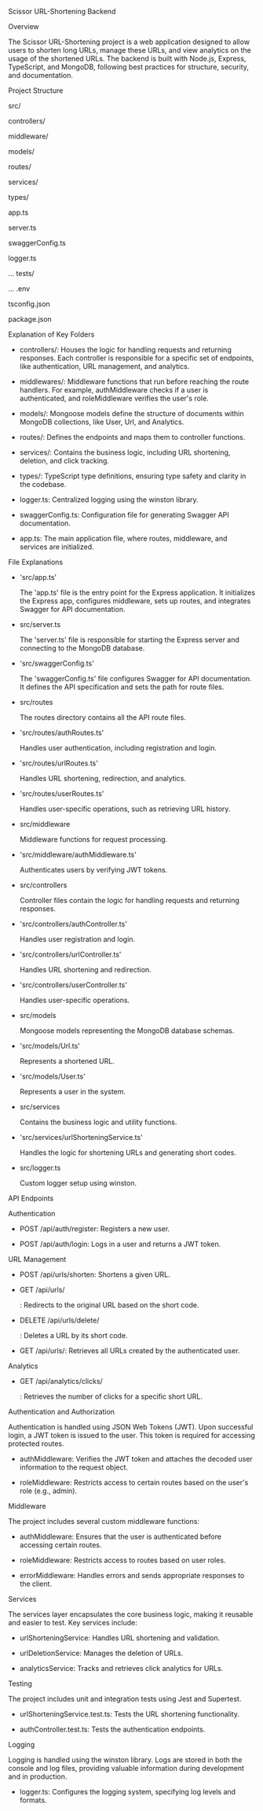 Scissor URL-Shortening Backend

Overview

The Scissor URL-Shortening project is a web application designed to allow users to shorten long URLs, manage these URLs, and view analytics on the usage of the shortened URLs. The backend is built with Node.js, Express, TypeScript, and MongoDB, following best practices for structure, security, and documentation.

Project Structure

src/

  controllers/
  
  middleware/
  
  models/
  
  routes/
  
  services/
  
  types/
  
  app.ts
  
  server.ts
  
  swaggerConfig.ts
  
  logger.ts
  
  ...
tests/

  ...
.env

tsconfig.json

package.json

Explanation of Key Folders

- controllers/: Houses the logic for handling requests and returning responses. Each controller is responsible for a specific set of endpoints, like authentication, URL management, and analytics.

- middlewares/: Middleware functions that run before reaching the route handlers. For example, authMiddleware checks if a user is authenticated, and roleMiddleware verifies the user's role.

- models/: Mongoose models define the structure of documents within MongoDB collections, like User, Url, and Analytics.

- routes/: Defines the endpoints and maps them to controller functions.

- services/: Contains the business logic, including URL shortening, deletion, and click tracking.

- types/: TypeScript type definitions, ensuring type safety and clarity in the codebase.

- logger.ts: Centralized logging using the winston library.

- swaggerConfig.ts: Configuration file for generating Swagger API documentation.

- app.ts: The main application file, where routes, middleware, and services are initialized.



File Explanations

- 'src/app.ts'

  The 'app.ts' file is the entry point for the Express application. It initializes the Express app, configures middleware, sets up routes, and integrates Swagger for API documentation.

- src/server.ts

  The 'server.ts' file is responsible for starting the Express server and connecting to the MongoDB database.

- 'src/swaggerConfig.ts'
  
  The 'swaggerConfig.ts' file configures Swagger for API documentation. It defines the API specification and sets the path for route files.

- src/routes

  The routes directory contains all the API route files.

- 'src/routes/authRoutes.ts'

  Handles user authentication, including registration and login. 

- 'src/routes/urlRoutes.ts'

  Handles URL shortening, redirection, and analytics.

- 'src/routes/userRoutes.ts'

  Handles user-specific operations, such as retrieving URL history.

- src/middleware

  Middleware functions for request processing.

- 'src/middleware/authMiddleware.ts'
  
  Authenticates users by verifying JWT tokens.

- src/controllers
  
  Controller files contain the logic for handling requests and returning responses.

- 'src/controllers/authController.ts'

  Handles user registration and login.

- 'src/controllers/urlController.ts'
  
  Handles URL shortening and redirection.

- 'src/controllers/userController.ts'

  Handles user-specific operations.

- src/models
  
  Mongoose models representing the MongoDB database schemas.

- 'src/models/Url.ts'
  
  Represents a shortened URL.

- 'src/models/User.ts'

  Represents a user in the system.

- src/services

  Contains the business logic and utility functions.

- 'src/services/urlShorteningService.ts'

  Handles the logic for shortening URLs and generating short codes.

- src/logger.ts
  
  Custom logger setup using winston.


API Endpoints

Authentication

- POST /api/auth/register: Registers a new user.
  
- POST /api/auth/login: Logs in a user and returns a JWT token.
  
URL Management

- POST /api/urls/shorten: Shortens a given URL.
  
- GET /api/urls/
  
  : Redirects to the original URL based on the short code.

- DELETE /api/urls/delete/
  
  : Deletes a URL by its short code.

- GET /api/urls/: Retrieves all URLs created by the authenticated user.
  
Analytics

- GET /api/analytics/clicks/
  
  : Retrieves the number of clicks for a specific short URL.

Authentication and Authorization

Authentication is handled using JSON Web Tokens (JWT). Upon successful login, a JWT token is issued to the user. This token is required for accessing protected routes.

- authMiddleware: Verifies the JWT token and attaches the decoded user information to the request object.
  
- roleMiddleware: Restricts access to certain routes based on the user's role (e.g., admin).
  
Middleware

The project includes several custom middleware functions:

- authMiddleware: Ensures that the user is authenticated before accessing certain routes.
  
- roleMiddleware: Restricts access to routes based on user roles.
  
- errorMiddleware: Handles errors and sends appropriate responses to the client.
  
Services

The services layer encapsulates the core business logic, making it reusable and easier to test. Key services include:

- urlShorteningService: Handles URL shortening and validation.
  
- urlDeletionService: Manages the deletion of URLs.
  
- analyticsService: Tracks and retrieves click analytics for URLs.
  
Testing

The project includes unit and integration tests using Jest and Supertest.

- urlShorteningService.test.ts: Tests the URL shortening functionality.
  
- authController.test.ts: Tests the authentication endpoints.

Logging

Logging is handled using the winston library. Logs are stored in both the console and log files, providing valuable information during development and in production.

- logger.ts: Configures the logging system, specifying log levels and formats.

